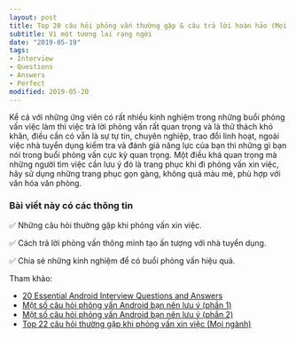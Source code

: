 ```yaml
---
layout: post
title: Top 20 câu hỏi phỏng vấn thường gặp & câu trả lời hoàn hảo (Mọi ngành)
subtitle: Vì một tương lai rạng ngời
date: "2019-05-19"
tags:
- Interview
- Questions
- Answers
- Perfect
modified: 2019-05-20
---
```


Kể cả với những ứng viên có rất nhiều kinh nghiệm trong những buổi phỏng vấn việc làm thì việc trả lời phỏng vấn rất quan trọng và là thử thách khó khăn, điều cần có vẫn là sự tự tin, chuyên nghiệp, trao đổi linh hoạt, ngoài việc nhà tuyển dụng kiểm tra và đánh giá năng lực của bạn thì những gì bạn nói trong buổi phỏng vấn cực kỳ quan trọng. Một điều khá quan trọng mà những người tìm việc cần lưu ý đó là trang phục khi đi phỏng vấn xin việc, hãy sử dụng những trang phục gọn gàng, không quá màu mè, phù hợp với văn hóa văn phòng.

### Bài viết này có các thông tin 

✅ Những câu hỏi thường gặp khi phỏng vấn xin việc.

✅ Cách trả lời phỏng vấn thông minh tạo ấn tượng với nhà tuyển dụng.

✅ Chia sẻ những kinh nghiệm để có buổi phỏng vấn hiệu quả.


Tham khảo:
- [20 Essential Android Interview Questions and Answers](https://www.toptal.com/android/interview-questions)
- [Một số câu hỏi phỏng vấn Android bạn nên lưu ý (phần 1)](https://viblo.asia/p/mot-so-cau-hoi-phong-van-android-ban-nen-luu-y-phan-1-3Q75wkLQ5Wb)
- [Một số câu hỏi phỏng vấn Android bạn nên lưu ý (phần 2)](https://viblo.asia/p/mot-so-cau-hoi-phong-van-android-ban-nen-luu-y-phan-2-L4x5xkyglBM)
- [Top 22 câu hỏi thường gặp khi phỏng vấn xin việc (Mọi ngành)](https://timviec365.vn/cau-hoi-tuyen-dung)
